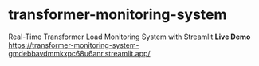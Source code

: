 # transformer-monitoring-system
Real-Time Transformer Load Monitoring System with Streamlit
**Live Demo** https://transformer-monitoring-system-gmdebbavdmmkxpc68u6anr.streamlit.app/
